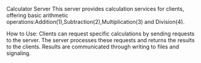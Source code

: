 Calculator Server
This server provides calculation services for clients, offering basic arithmetic operations:Addition(1),Subtraction(2),Multiplication(3) and Division(4).

How to Use:
Clients can request specific calculations by sending requests to the server. The server processes these requests and returns the results to the clients. Results are communicated through writing to files and signaling.

